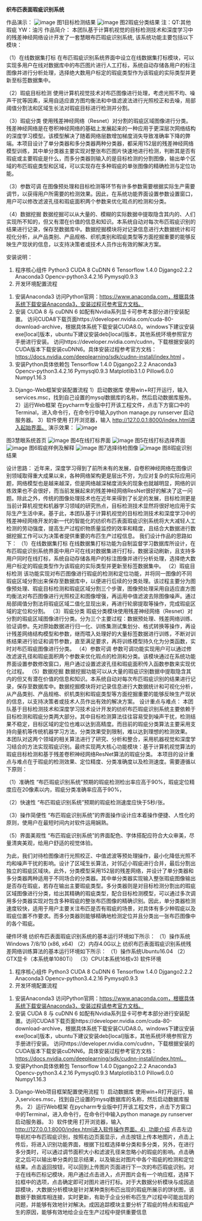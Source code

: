 **织布匹表面瑕疵识别系统**

作品演示： 
     ![image](https://user-images.githubusercontent.com/30195788/158136535-4fb91aa3-4409-4c73-801c-76dac9f3edc5.png)
     图1目标检测结果
 ![image](https://user-images.githubusercontent.com/30195788/158136553-7126a374-dcd7-415e-bc4a-42413b69346c.png)
图2瑕疵分类结果
注：QT:其他瑕疵  YW：油污
作品简介：
本团队基于计算机视觉的目标检测技术和深度学习中的残差神经网络设计开发了一套慧眼布匹瑕疵识别系统, 该系统功能主要包括以下模块：

（1）在线数据集打标
在布匹瑕疵识别系统界面中设立在线数据集打标模块，可以实现多用户在线对数据库中的布匹图片进行人工打标，系统自动存储各用户的标注图像并进行分析处理，选择绝大数用户标定的瑕疵类型作为该瑕疵的实际类型并更新至标签数据集中。

（2）瑕疵目标检测
使用计算机视觉技术对布匹图像进行处理，考虑光照不均、噪声干扰等因素，采用自适应直方图均衡法和中值滤波法进行光照校正和去噪，局部阈值分割法和区域生长法对瑕疵目标进行检测并分割。

（3）瑕疵分类
使用残差神经网络（Resnet）对分割的瑕疵区域图像进行分类。
残差神经网络是在卷积神经网络的基础上发展起来的一种应用于更深层次网络结构的深度学习模型。该模型解决了随着网络层数增加梯度消失导致准确率下降的弊端。本项目设计了单分类器和多分类器两种分类器，都采用152层的残差神经网络模型训练，其中单分类器主要实现对整张布匹图片快速地进行检测，判断其是否有瑕疵或主要瑕疵是什么，而多分类器则输入的是目标检测的分割图像，输出单个区域的布匹瑕疵类型和区域，可以实现存在多种瑕疵的单张图像的精确检测与定位功能。

（3）参数可调
在图像预处理和目标检测等环节有许多参数需要根据实际生产需要调节，以获得用户所需要的检测效果。因此，在系统功能界面设置参数设置窗口，用户可以修改滤波孔径和瑕疵面积两个参数来优化瑕点的检测和分类。

（4）数据挖掘
数据挖掘可以从大量的、模糊的实际数据中提取隐含其内的、人们实现所不知的，但又有潜在价值的信息和知识。本系统自动对每次布匹瑕疵识别的结果进行记录，保存至数据库中。数据挖掘模块将对记录信息进行大数据统计和可视化分析，从产品类别、产品规格、织机类别和瑕疵类型等方面挖掘重要的能够反映生产现状的信息，以支持决策者或技术人员作出有效的解决方案。





安装说明：
1.	程序核心组件
Python3
CUDA 8
CuDNN 6
Tensorflow 1.4.0
Djgango2.2.2
Anaconda3
Opencv-python3.4.2.16
Pymysql0.9.3
2.	开发环境配置流程
1)	安装Anaconda3
访问Python官网：https://www.anaconda.com，根据具体系统下载安装Anaconda3，安装过程可参考官方文档。
2)	安装 CUDA 8 与 cuDNN 6
如配有Nvidia系列显卡可参考本部分进行安装配置。
访问CUDA8下载页面https://developer.nvidia.com/cuda-80-download-archive，根据具体系统下载安装CUDA8.0。windows下建议安装exe[local]版本，ubuntu下建议安装deb[local]版本，其他系统环境参照官方手册进行安装。
访问https://developer.nvidia.com/cudnn，下载根据安装的CUDA版本下载安装cuDNN6。具体安装过程参考官方文档：
https://docs.nvidia.com/deeplearning/sdk/cudnn-install/index.html 。
3)	安装Python具体依赖包
Tensorflow 1.4.0
Djgango2.2.2
Anaconda3
Opencv-python3.4.2.16
Pymysql0.9.3
Matplotlib3.1.0
Pillow6.0.0
Numpy1.16.3
3.	Django-Web框架安装配置流程
1）启动数据库
使用win+R打开运行，输入services.msc，找到自己设置的mysql数据库的名称，然后启动数据库服务。
2）运行Web框架
在pycharm专业版中打开该工程文件，点击下方窗口中的Terminal，进入命令行，在命令行中输入python manage.py runserver 启动服务器。
3）软件使用
打开浏览器，输入 http://127.0.0.1:8000/index.html进入起始界面。
演示效果：
![image](https://user-images.githubusercontent.com/30195788/158136638-d3b7cdee-404c-44a0-8711-2eccf1d75965.png)
 
图3慧眼系统首页
       ![image](https://user-images.githubusercontent.com/30195788/158136660-ac319863-0262-4b71-8ad5-26826ea7a093.png)
图4在线打标界面
 ![image](https://user-images.githubusercontent.com/30195788/158136686-e17c6751-b1de-4ec5-843e-48133ee39276.png)
图5在线打标选择界面
![image](https://user-images.githubusercontent.com/30195788/158136728-ffb1153c-03d4-41cc-861c-b6ebaad4b129.png)
图6瑕疵样例及解释
![image](https://user-images.githubusercontent.com/30195788/158136763-d5368d1d-7fc8-4458-97be-bb5631b7b4b3.png)
图7选择待检图像
![image](https://user-images.githubusercontent.com/30195788/158136795-e25689a7-422c-4ffb-ad43-8a7a912e2442.png)
图8瑕疵识别结果

设计思路：
近年来，深度学习得到了前所未有的发展，自卷积神经网络在图像识别领域取得重大成果以来，各种网络架构更是层出不穷，为应对复杂的实际应用问题，网络模型也是越来越深，但是网络越深梯度消失的现象也就越明显，网络的训练效果也不会很好，而当前发展起来的残差神经网络ResNet很好的解决了这一问题。除此之外，传统的图像处理技术也在近年来得到了长足的发展，目标检测更是当前计算机视觉和机器学习领域的研究热点，目标检测技术显然将很好地应用于实际生产生活中来。基于此，本团队基于计算机视觉的目标检测技术和深度学习中的残差神经网络开发的新一代的智能化的纺织布匹表面瑕疵识别系统将大大减轻人工检测的劳动强度，提高生产过程织物质量监控的效率和精度，且结合大数据进行数据挖掘工作可以为决策者提供重要的布匹生产过程信息。
我们设计作品的思路如下：
（1）在线数据集打标
在线数据集打标功能为自制监督学习数据库所设计，在布匹瑕疵识别系统界面中用户可在线对数据集进行打标，数据滚动刷新，且支持多用户同时在线打标，系统自动存储各用户的标注图像并进行分析处理，选择绝大数用户标定的瑕疵类型作为该瑕疵的实际类型并更新至标签数据集中。
（2）瑕疵目标检测
该功能实现对布匹图像进行瑕疵的检测和定位功能，并将同一图像的不同瑕疵区域分割出来保存至数据库中，以便进行后续的分类处理。该过程主要分为图像预处理、瑕疵目标检测和瑕疵区域分割三个步骤，图像预处理采用自适应直方图均衡法对布匹图像进行光照校正和图像增强，再运用中值滤波去除图像噪声。通过局部阈值分割法将瑕疵区域二值化显现出来，再进行轮廓提取等操作，完成瑕疵区域的定位和分割。
（3）瑕疵分类
瑕疵分类模块使用残差神经网络（Resnet）对分割的瑕疵区域图像进行分类。分为三个主要过程：数据预处理、残差网络训练、验证调参。先对原始数据进行归一化、训练集测试集划分、格式转换等操作，再设计残差网络结构模型和参数，继而喂入处理好的大量标签数据进行训练，不断对训练结果进行验证和调节参数，直至满足要求，再将训练模型持久化为分类函数，实时对布匹瑕疵图像进行分类。
（4）参数可调
参数可调功能实现用户可以通过修改滤波孔径和瑕疵面积两个参数来优化瑕点的检测和分类。该模块通过在系统功能界面设置参数修改窗口，用户通过设置滤波孔径和瑕疵面积传入函数参数来实现优化过程。
（5）数据挖掘
数据挖掘功能可以从大量的瑕疵识别数据中提取隐含其内的但又有潜在价值的信息和知识。本系统自动对每次布匹瑕疵识别的结果进行记录，保存至数据库中。数据挖掘模块将对记录信息进行大数据统计和可视化分析，从产品类别、产品规格、织机类别和瑕疵类型等方面挖掘重要的能够反映生产现状的信息，以支持决策者或技术人员作出有效的解决方案。
设计重点与难点：
本团队基于目标检测技术和深度学习技术设计开发的纺织布匹瑕疵识别系统主要依赖于目标检测和瑕疵分类两大部分。其中目标检测算法往往容易受到噪声干扰，检测结果不稳定，目标区域的定位也难以达到高精度。而目前的瑕疵分类算法主要采用支持向量机等传统机器学习方法，分类效果受到限制，难以达到理想的检测效果。
本团队对这两个领域的相关算法进行了研究、分析和整合，采用机器视觉和深度学习结合的方法实现瑕疵识别。最终实现两大核心功能模块：基于计算机视觉算法的瑕疵目标检测和基于残差卷积神经网络ResNet算法的瑕疵分类。
本项目的设计重点与难点在于瑕疵的检测效果、定位精度、分类准确度以及检测速度。需要遵循以下原则：

（1）准确性
“布匹瑕疵识别系统”预期的瑕疵检测检出率应高于90%，瑕疵定位精度应在20像素以内，瑕疵分类准确率应高于90%，

（2）快速性
“布匹瑕疵识别系统”预期的瑕疵检测速度应快于5秒/张。

（3）操作简便性
“布匹瑕疵识别系统”的界面操作设计应本着操作便捷、人性化的原则，使用户在最短时间内对软件运用娴熟。

（5）界面美观性
“布匹瑕疵识别系统”的界面配色、字体搭配应符合大众审美，尽量清爽美观，给用户舒适的视觉体验。

为此，我们对待检图像进行光照校正、中值滤波等预处理操作，最小化降低光照不均和噪声干扰的影响。设计了区域生长算法，对邻近小瑕疵进行合并，最后分割出独立的瑕疵区域块。此外，分类模型采用152层的残差网络，并设计了单分类器和多分类器两种适用于不同场合的分类器。其中单分类器实现输入整张瑕疵图像输出是否存在瑕疵，若存在输出主要瑕疵类型。多分类器则是对目标检测分割出的瑕疵区域图像进行分类，给出其精确的瑕疵类型，配合目标检测模型，可以通过多次调用多分类器实现对包含多种瑕疵的整张布匹图像的精确识别。因此，单分类器检测速度较快，适用于用户主要关注布匹是否有瑕疵的场景，对具体有多少种瑕疵以及瑕疵位置不作要求。而多分类器则能够精确地检测定位并且分类出一张布匹图像中的各个瑕疵。

硬件环境
纺织布匹表面瑕疵识别系统的基本运行环境如下所示：
（1）操作系统Windows 7/8/10 (x86, x64)
（2）内存4.0G以上
纺织布匹表面瑕疵识别系统残差网络训练算法的基本运行环境如下所示：
（1）操作系统Ubuntu16.04
（2）GTX显卡（本系统单1080Ti）
（3）CPU(本系统16核v3)
软件环境
1.	程序核心组件
Python3
CUDA 8
CuDNN 6
Tensorflow 1.4.0
Djgango2.2.2
Anaconda3
Opencv-python3.4.2.16
Pymysql0.9.3
2.	开发环境配置流程
1)	安装Anaconda3
访问Python官网：https://www.anaconda.com，根据具体系统下载安装Anaconda3，安装过程请参考官方文档。
2)	安装 CUDA 8 与 cuDNN 6
如配有Nvidia系列显卡可参考本部分进行安装配置。访问CUDA8下载页面https://developer.nvidia.com/cuda-80-download-archive，根据具体系统下载安装CUDA8.0。windows下建议安装exe[local]版本，ubuntu下建议安装deb[local]版本，其他系统环境参照官方手册进行安装。
访问https://developer.nvidia.com/cudnn，下载根据安装的CUDA版本下载安装cuDNN6。具体安装过程参考官方文档：
https://docs.nvidia.com/deeplearning/sdk/cudnn-install/index.html。
3)	安装Python具体依赖包
Tensorflow 1.4.0
Djgango2.2.2
Anaconda3
Opencv-python3.4.2.16
Pymysql0.9.3
Matplotlib3.1.0
Pillow6.0.0
Numpy1.16.3
3.	Django-Web项目框架配置使用流程
1）启动数据库
使用win+R打开运行，输入services.msc，找到自己设置的mysql数据库的名称，然后启动数据库服务。
2）运行Web框架
在pycharm专业版中打开该工程文件，点击下方窗口中的Terminal，进入命令行，在命令行中输入python manage.py runserver 启动服务器。
3）软件使用
打开浏览器，输入 http://127.0.0.1:8000/index.html进入软件操作界面。4）功能介绍
点击左边导航栏中布匹瑕疵识别，按照右边页面显示，点击按钮上传本地图片，点击上传后，将进入识别功能界面，根据下拉框选择单分类和多分类，另外，在进行多分类时，可以通过调节面积大小和滤波孔径来忽略小的瑕疵的影响。点击确定之后可以输出单分类的显示结果，以及输出对图片中各个瑕疵的检测和定位结果。点击返回按钮，可以回到上传图片页面进行下一次的布匹瑕疵识别。对于在线布匹标记模块，用户通过点击进入，点开图片会有一个响应框，选择下拉框中的选项，点击确定即可对图片进行打标。对于大数据分析模块与成因追踪模块，大数据分析模块是针对某种类别布匹出现的瑕疵所展示的饼状图，该数据于数据库相连接，实时更新，有助于企业分析布匹生产过程中可能出现的问题，并能够有效地针对解决。成因追踪模块主要分析了瑕疵的特点和瑕疵产生的原因，能够有效地给企业在生产过程中提供重要信息 




